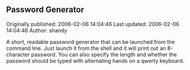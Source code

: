 ## Password Generator 
Originally published: 2006-02-06 14:04:46 
Last updated: 2006-02-06 14:04:46 
Author: shandy  
 
A short, readable password generator that can be launched from the command line.  Just launch it from the shell and it will print out an 8-character password.  You can also specify the length and whether the password should be typed with alternating hands on a qwerty keyboard.